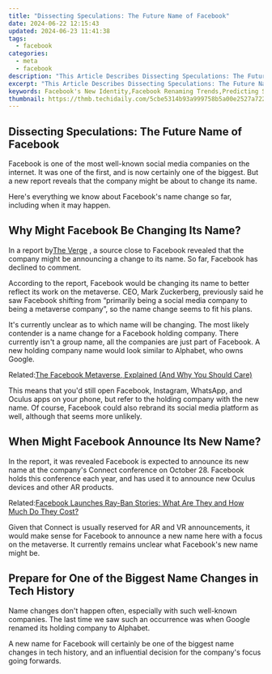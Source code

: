 ```yaml
---
title: "Dissecting Speculations: The Future Name of Facebook"
date: 2024-06-22 12:15:43
updated: 2024-06-23 11:41:38
tags:
  - facebook
categories:
  - meta
  - facebook
description: "This Article Describes Dissecting Speculations: The Future Name of Facebook"
excerpt: "This Article Describes Dissecting Speculations: The Future Name of Facebook"
keywords: Facebook's New Identity,Facebook Renaming Trends,Predicting Social Media Titles,Facebook's Evolution,Next-Gen Social Network Name,Future of Facebook Brand,Speculating Facebook Rebranding
thumbnail: https://thmb.techidaily.com/5cbe5314b93a999758b5a00e2527a722031ccfee99834737192b083e09532191.jpg
---
```


## Dissecting Speculations: The Future Name of Facebook

 Facebook is one of the most well-known social media companies on the internet. It was one of the first, and is now certainly one of the biggest. But a new report reveals that the company might be about to change its name.

 Here's everything we know about Facebook's name change so far, including when it may happen.

## Why Might Facebook Be Changing Its Name?

 In a report by[The Verge](https://www.theverge.com/2021/10/19/22735612/facebook-change-company-name-metaverse) , a source close to Facebook revealed that the company might be announcing a change to its name. So far, Facebook has declined to comment.

 According to the report, Facebook would be changing its name to better reflect its work on the metaverse. CEO, Mark Zuckerberg, previously said he saw Facebook shifting from “primarily being a social media company to being a metaverse company”, so the name change seems to fit his plans.

 It's currently unclear as to which name will be changing. The most likely contender is a name change for a Facebook holding company. There currently isn't a group name, all the companies are just part of Facebook. A new holding company name would look similar to Alphabet, who owns Google.

 Related:[The Facebook Metaverse, Explained (And Why You Should Care)](https://www.makeuseof.com/facebook-metaverse-explained/)

 This means that you'd still open Facebook, Instagram, WhatsApp, and Oculus apps on your phone, but refer to the holding company with the new name. Of course, Facebook could also rebrand its social media platform as well, although that seems more unlikely.

## When Might Facebook Announce Its New Name?

 In the report, it was revealed Facebook is expected to announce its new name at the company's Connect conference on October 28\. Facebook holds this conference each year, and has used it to announce new Oculus devices and other AR products.

 Related:[Facebook Launches Ray-Ban Stories: What Are They and How Much Do They Cost?](https://www.makeuseof.com/facebook-ray-ban-stories-what-are-they-how-much/)

 Given that Connect is usually reserved for AR and VR announcements, it would make sense for Facebook to announce a new name here with a focus on the metaverse. It currently remains unclear what Facebook's new name might be.

## Prepare for One of the Biggest Name Changes in Tech History

 Name changes don't happen often, especially with such well-known companies. The last time we saw such an occurrence was when Google renamed its holding company to Alphabet.

 A new name for Facebook will certainly be one of the biggest name changes in tech history, and an influential decision for the company's focus going forwards.


<ins class="adsbygoogle"
     style="display:block"
     data-ad-format="autorelaxed"
     data-ad-client="ca-pub-7571918770474297"
     data-ad-slot="1223367746"></ins>



<ins class="adsbygoogle"
     style="display:block"
     data-ad-client="ca-pub-7571918770474297"
     data-ad-slot="8358498916"
     data-ad-format="auto"
     data-full-width-responsive="true"></ins>

